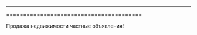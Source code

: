 ----------------------------------------
========================================

Продажа недвижимости частные объявления!
